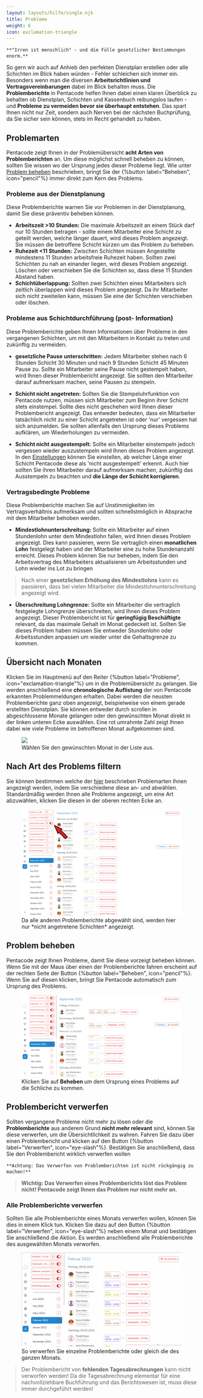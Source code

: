 ```yaml
---
layout: layouts/hilfe/single.njk
title: Probleme
weight: 6
icon: exclamation-triangle
---
```


    **"Irren ist menschlich" - und die Fülle gesetzlicher Bestimmungen enorm.**

So gern wir auch auf Anhieb den perfekten Dienstplan erstellen oder alle
Schichten im Blick haben würden - Fehler schleichen sich immer ein. Besonders
wenn man die diversen **Arbeitsrichtlinien und Vertragsvereinbarungen** dabei im
Blick behalten muss. Die **Problemberichte** in Pentacode helfen Ihnen dabei einen
klaren Überblick zu behalten ob Dienstplan, Schichten und Kassenbuch reibungslos
laufen - und **Probleme zu vermeiden bevor sie überhaupt entstehen**. Das spart
Ihnen nicht nur Zeit, sondern auch Nerven bei der nächsten Buchprüfung, da Sie
sicher sein können, stets im Recht gehandelt zu haben. 

## Problemarten

Pentacode zeigt Ihnen in der Problemübersicht **acht Arten von
Problemberichten** an. Um diese möglichst schnell beheben zu können, sollten Sie
wissen wo der Ursprung jedes dieser Probleme liegt. Wie unter [Problem
beheben](#problem-beheben) beschrieben, bringt Sie der {%button label="Beheben",
icon="pencil"%} immer direkt zum Kern des Problems.  

### Probleme aus der Dienstplanung

Diese Problemberichte warnen Sie vor Problemen in der Dienstplanung, damit Sie
diese präventiv beheben können.

- **Arbeitszeit >10 Stunden:** Die maximale Arbeitszeit an einem Stück darf nur
  10 Stunden betragen - sollte einem Mitarbeiter eine Schicht zu geteilt werden,
  welche länger dauert, wird dieses Problem angezeigt. Sie müssen die betroffene
  Schicht kürzen um das Problem zu beheben. 
- **Ruhezeit <11 Stunden:** Zwischen Schichten müssen Angestellte mindestens 11
  Stunden arbeitsfreie Ruhezeit haben. Sollten zwei Schichten zu nah an einander
  liegen, wird dieses Problem angezeigt. Löschen oder verschieben Sie die
  Schichten so, dass diese 11 Stunden Abstand haben.
- **Schichtüberlappung:** Sollten zwei Schichten eines Mitarbeiters sich
  zeitlich überlappen wird dieses Problem angezeigt. Da ihr Mitarbeiter sich
  nicht zweiteilen kann, müssen Sie eine der Schichten verschieben oder löschen.

### Probleme aus Schichtdurchführung (post- Information)

Diese Problemberichte geben Ihnen Informationen über Probleme in den vergangenen
Schichten, um mit den Mitarbeitern in Kontakt zu treten und zukünftig zu vermeiden.


- **gesetzliche Pause unterschritten:** Jedem Mitarbeiter stehen nach 6 Stunden
  Schicht 30 Minuten und nach 9 Stunden Schicht 45 Minuten Pause zu. Sollte ein
  Mitarbeiter seine Pause nicht gestempelt haben, wird Ihnen dieser
  Problembericht angezeigt. Sie sollten den Mitarbeiter darauf aufmerksam
  machen, seine Pausen zu stempeln.

- **Schicht nicht angetreten:** Sollten Sie die Stempeluhrfunktion von Pentacode
  nutzen, müssen sich Mitarbeiter zum Beginn ihrer Schicht stets einstempel.
  Sollte dies nicht geschehen wird Ihnen dieser Problembericht angezeigt. Das 
  entweder bedeuten, dass ein Mitarbeiter tatsächlich nicht zu einer Schicht
  angetreten ist oder 'nur' vergessen hat sich anzumelden. Sie sollten allenfalls den
  Ursprung dieses Problems aufklären, um Wiederholungen zu vermeiden. 

- **Schicht nicht ausgestempelt:** Sollte ein Mitarbeiter einstempeln jedoch
  vergessen wieder auszustempeln wird Ihnen dieses Problem angezeigt. In den
  [Einstellungen](hilfe/handbuch/einstellungen/zeiterfassung/#automatische-abmeldung)
  können Sie einstellen, ab welcher Länge einer Schicht Pentacode diese als
  'nicht ausgestempelt' erkennt. Auch hier sollten Sie ihren Mitarbeiter darauf
  aufmerksam machen, zukünftig das Ausstempeln zu beachten und **die Länge der
  Schicht korrigieren**.

### Vertragsbedingte Probleme

Diese Problemberichte machen Sie auf Unstimmigkeiten im Vertragsverhältnis
aufmerksam und sollten schnellstmöglich in Absprache mit dem Mitarbeiter behoben
werden.

- **Mindestlohnunterschreitung:** Sollte ein Mitarbeiter auf einen Stundenlohn
  unter dem Mindestlohn fallen, wird Ihnen dieses Problem angezeigt. Dies kann
  passieren, wenn Sie vertraglich einen **monatlichen Lohn** festgelegt haben
  und der Mitarbeiter eine zu hohe Stundenanzahl erreicht. Dieses Problem können
  Sie nur beheben, indem Sie den Arbeitsvertrag des Mitarbeiters aktualisieren
  um Arbeitsstunden und Lohn wieder ins Lot zu bringen

> Nach einer **gesetzlichen Erhöhung des Mindestlohns** kann es passieren, dass bei
> vielen Mitarbeiter die Mindestlohnunterschreitung angezeigt wird. 

- **Überschreitung Lohngrenze:** Sollte ein Mitarbeiter die vertraglich
  festgelegte Lohngrenze überschreiten, wird Ihnen dieses Problem angezeigt.
  Dieser Problembericht ist für **geringfügig Beschäftigte** relevant, da
  das maximale Gehalt im Monat gedeckelt ist. Sollten Sie dieses Problem haben
  müssen Sie entweder Stundenlohn oder Arbeitsstunden anpassen um wieder unter
  die Gehaltsgrenze zu kommen.

## Übersicht nach Monaten

Klicken Sie im Hauptmenü auf den Reiter {%button label="Probleme",
icon="exclamation-triangle"%} um in die Problemübersicht zu gelangen. Sie werden
anschließend eine **chronologische Auflistung** der von Pentacode erkannten
Problemmeldungen erhalten. Dabei werden die neusten Problemberichte ganz oben
angezeigt, beispielweise von einem gerade erstellten Dienstplan. Sie können
entweder durch scrollen in abgeschlossene Monate gelangen oder den gewünschten Monat
direkt in der linken unteren Ecke auswählen. Eine rot umrahmte Zahl zeigt
Ihnen dabei wie viele Probleme im betroffenen Monat aufgekommen sind. 

<figure>
    <img src="probleme-übersicht.png">
    <figcaption> Wählen Sie den gewünschten Monat in der Liste aus. </figcaption>
</figure>

## Nach Art des Problems filtern

Sie können bestimmen welche der [hier](#verschiedene-arten-von-problemen)
beschrieben Problemarten Ihnen angezeigt werden, indem Sie
verschiedene diese an- und abwählen. Standardmäßig werden Ihnen alle
Probleme angezeigt, um eine Art abzuwählen, klicken Sie diesen
in der oberen rechten Ecke an. 

<figure>
    <img src="probleme-filtern.png"/>
    <figcaption>Da alle anderen Problemberichte abgewählt sind, werden hier nur *nicht angetretene Schichten* angezeigt.</figcaption>
</figure>

## Problem beheben

Pentacode zeigt Ihnen Probleme, damit Sie diese vorzeigt beheben können. Wenn
Sie mit der Maus über einen der Problemberichte fahren erscheint auf der rechten
Seite der Button {%button label="Beheben", icon="pencil"%}. Wenn Sie auf diesen
klicken, bringt Sie Pentacode automatisch zum Ursprung des Problems. 

<figure>
    <img src="beheben.png">
    <figcaption> Klicken Sie auf <b> Beheben </b> um dem Ursprung eines Problems auf die Schliche zu kommen. </figcaption>
</figure>

## Problembericht verwerfen

Sollten vergangene Probleme nicht mehr zu lösen oder die **Problemberichte** aus
anderem Grund **nicht mehr relevant** sind, können Sie diese verwerfen, um die Übersichtlichkeit
zu wahren. Fahren Sie dazu über einen Problembericht und klicken auf den Button
{%button label="Verwerfen", icon="eye-slash"%}. Bestätigen Sie anschließend, dass
Sie den Problembericht wirklich verwerfen wollen

    **Achtung: Das Verwerfen von Problemberichten ist nicht rückgängig zu machen!**

>**Wichtig: Das Verwerfen eines Problemberichts löst das Problem nicht! Pentacode
>zeigt Ihnen das Problem nur nicht mehr an.**

### Alle Problemberichte verwerfen

Sollten Sie alle Problemberichte eines Monats verwerfen wollen, können Sie dies
in einem Klick tun. Klicken Sie dazu auf den Button {%button label="Verwerfen",
icon="eye-slash"%} neben einem Monat und bestätigen Sie anschließend die Aktion.
Es werden anschließend alle Problemberichte des ausgewählten Monats verworfen. 

<figure>
    <img src="verwerfen.gif">
    <figcaption> So verwerfen Sie einzelne Problemberichte oder gleich die des
ganzen Monats. </figcaption>
</figure>

> Der Problembericht von **fehlenden Tagesabrechnungen** kann nicht verworfen
> werden! Da die Tagesabrechnung elementar für eine nachvollziehbare
> Buchführung und das Berichtswesen ist, muss diese immer durchgeführt werden!

